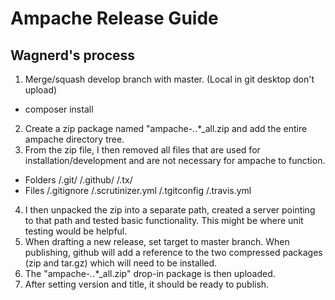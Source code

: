# Ampache Release Guide

## Wagnerd's process

1. Merge/squash develop branch with master. (Local in git desktop don't upload)
  * composer install
2. Create a zip package named "ampache-*.*.*_all.zip and add the entire ampache directory tree.
3. From the zip file, I then removed all files that are used for installation/development and are not necessary for ampache to function.
  * Folders /.git/ /.github/ /.tx/
  * Files /.gitignore /.scrutinizer.yml /.tgitconfig /.travis.yml
4. I then unpacked the zip into a separate path, created a server pointing to that path and tested basic functionality. This might be where unit testing would be helpful.
5. When drafting a new release, set target to master branch. When publishing, github will add a reference to the two compressed packages (zip and tar.gz) which will need to be installed.
6. The "ampache-*.*.*_all.zip" drop-in package is then uploaded.
7. After setting version and title, it should be ready to publish.

